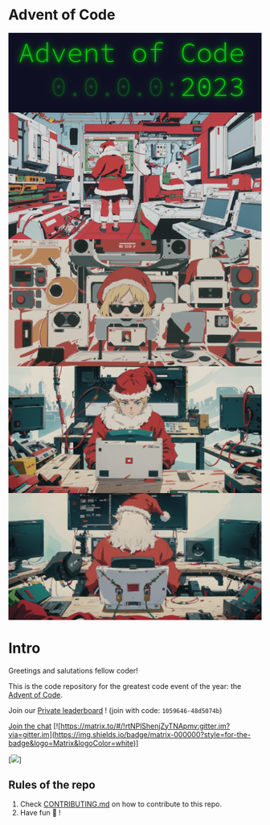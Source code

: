 # Advent of Code

<div style="text-align: center;">
    <img src="./figs/AoC_screencap.png" alt="AoC" width="650" style="display: block; margin: 10 auto;">
    <img src="./figs/re50_ComfyUI_20281122__00102_.png" alt="AoC" width="650" style="display: block; margin: 10 auto;">
    <img src="./figs/re50_ComfyUI_20281122__00141_.png" alt="AoC" width="650" style="display: block; margin: 10 auto;">
    <img src="./figs/re50_ComfyUI_20281122__00158_.png" alt="AoC" width="650" style="display: block; margin: 10 auto;">
    <img src="./figs/re50_ComfyUI_20281122__00172_.png" alt="AoC" width="650" style="display: block; margin: 10 auto;">
</div>

# Intro
Greetings and salutations fellow coder!

This is the code repository for the greatest code event of the year: the [Advent of Code](https://adventofcode.com/).

Join our [Private leaderboard](https://adventofcode.com/2021/leaderboard/private) !
(join with code: `1059646-48d5074b`)

[Join the chat](https://matrix.to/#/!rtNPlShenjZyTNApmv:gitter.im?via=gitter.im)
[![https://matrix.to/#/!rtNPlShenjZyTNApmv:gitter.im?via=gitter.im](https://img.shields.io/badge/matrix-000000?style=for-the-badge&logo=Matrix&logoColor=white)]

[![](https://img.shields.io/badge/Python-14354C?style=for-the-badge&logo=python&logoColor=white)]



## Rules of the repo

1. Check [CONTRIBUTING.md](CONTRIBUTING.md) on how to contribute to this repo.
2. Have fun 🥳️ ! 
